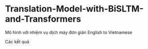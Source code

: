 # Translation-Model-with-BiSLTM-and-Transformers
Mô hình với nhiệm vụ dịch máy đơn giản English to Vietnamese

Các kết quả
